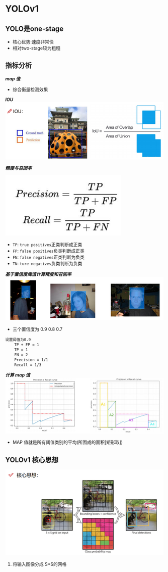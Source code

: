 ﻿# YOLOv1

YOLO是one-stage
---------------
* 核心优势:速度非常快
* 相对two-stage较为粗糙

指标分析
-------
***map 值***
* 综合衡量检测效果

***IOU***
![IOU本地](<../../Document images/YOLO/IOU.png>)

***精度与召回率***

![本地](<../../Document images/YOLO/精度和召回率.png>)
* `TP`: `true positives`正类判断成正类
* `FP`: `false positives`负类判断成正类
* `FN`: `false negatives`正类判断为负类
* `TN`: `ture negatives`负类判断为负类

***基于置信度阈值计算精度和召回率***
![本地](<../../Document images/YOLO/计算精度召回率.png>)
* 三个置信度为 0.9 0.8 0.7
~~~
设置阈值为0.9
    TP + FP = 1
    TP = 1
    FN = 2
    Precision = 1/1
    Recall = 1/3
~~~

***计算 map 值***
![本地](<../../Document images/YOLO/计算map值.png>)
* MAP 值就是所有阈值类别的平均(所围成的面积[矩形取])

YOLOv1 核心思想
---------------
![本地](<../../Document images/YOLO/YOLOv1核心思想.png>)
1. 将输入图像分成 S*S的网格